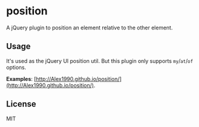 # position
A jQuery plugin to position an element relative to the other element.

## Usage

It's used as the jQuery UI position util. But this plugin only supports `my`/`at`/`of` options. 

**Examples**: [http://Alex1990.github.io/position/](http://Alex1990.github.io/position/).

## License

MIT
